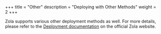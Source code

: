 +++
title = "Other"
description = "Deploying with Other Methods"
weight = 2
+++

Zola supports various other deployment methods as well. For more details, please refer to the [Deployment documentation](https://www.getzola.org/documentation/deployment/overview/) on the official Zola website.
